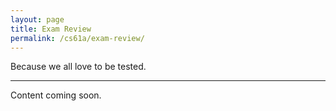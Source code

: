```yaml
---
layout: page
title: Exam Review
permalink: /cs61a/exam-review/
---
```


<p>
    Because we all love to be tested.
</p>

<hr />

Content coming soon.
